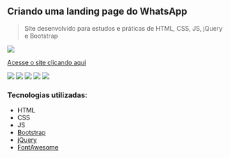 ## Criando uma landing page do WhatsApp
>  Site desenvolvido para estudos e práticas de HTML, CSS, JS, jQuery e Bootstrap

![](./img/website-desktop.gif)

[Acesse o site clicando aqui](https://theslladev.github.io/Whats-App-Web-Landing-Page/)

![](https://img.shields.io/badge/tool-HTML-red) ![](https://img.shields.io/badge/tool-CSS-blueviolet) ![](https://img.shields.io/badge/tool-JS-yellow) ![](https://img.shields.io/badge/tool-Bootstrap-blueviolet) ![](https://img.shields.io/badge/tool-jQuery-yellow)


### Tecnologias utilizadas:

* HTML
* CSS
* JS
* [Bootstrap](https://getbootstrap.com/)
* [jQuery](https://jquery.com/)
* [FontAwesome](https://fontawesome.com/)
